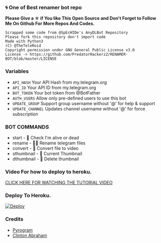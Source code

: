 ### 🌀 One of Best renamer bot repo

**Please Give a ☆ if You like This Open Source and Don't Forget to Follow Me On Github For More Repos And Codes.**

```
Scrapped some code from @SpEcHIDe's AnyDLBot Repository
Please fork this repository don't import code
Made with Python3
(C) @TheTeleRoid
Copyright permission under GNU General Public License v3.0
License -> https://github.com/PredatorHackerzZ/RENAMER-BOT/blob/master/LICENSE
```

### Variables

* `API_HASH` Your API Hash from my.telegram.org
* `API_ID` Your API ID from my.telegram.org 
* `BOT_TOKEN` Your bot token from @BotFather
* `AUTH_USERS` Allow only pre-defined users to use this bot
* `UPDATE_GROUP` Support group username without '@' for help & support
* `UPDATE_CHANNEL` Updates channel username without '@' for force subscription

### BOT COMMANDS

* start -  👻  Check I'm alive or dead
* rename -  ✍🏼 Rename telegram files
* convert -  🔄  Convert file to video
* sthumbnail -  🌌  Current Thumbnail
* dthumbnail -  🎇  Delete thumbnail


### Video For how to  deploy to heroku. 

[CLICK HERE FOR WATCHING THE TUTORIAL VIDEO](https://www.youtube.com/watch?v=2FHgg8o1YY8) 

### Deploy To Heroku. 

[![Deploy](https://www.herokucdn.com/deploy/button.svg)](https://www.heroku.com/deploy?template=https://github.com/Skystapper/casrenamer)


### Credits

* [Pyrogram](https://github.com/pyrogram/pyrogram)
* [Clinton Abraham](https://github.com/Clinton-Abraham)
